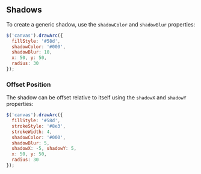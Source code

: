 ## Shadows

To create a generic shadow, use the `shadowColor` and `shadowBlur` properties:

```javascript
$('canvas').drawArc({
  fillStyle: '#58d',
  shadowColor: '#000',
  shadowBlur: 10,
  x: 50, y: 50,
  radius: 30
});
```

### Offset Position

The shadow can be offset relative to itself using the `shadowX` and `shadowY` properties:

```javascript
$('canvas').drawArc({
  fillStyle: '#58d',
  strokeStyle: '#8e3',
  strokeWidth: 4,
  shadowColor: '#000',
  shadowBlur: 5,
  shadowX: -5, shadowY: 5,
  x: 50, y: 50,
  radius: 30
});
```
